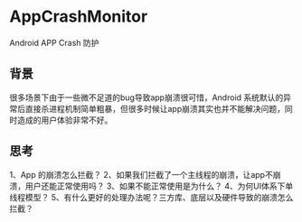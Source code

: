 # AppCrashMonitor
Android APP Crash 防护

## 背景
很多场景下由于一些微不足道的bug导致app崩溃很可惜，Android 系统默认的异常后直接杀进程机制简单粗暴，但很多时候让app崩溃其实也并不能解决问题，同时造成的用户体验非常不好。

## 思考
1、App 的崩溃怎么拦截？
2、如果我们拦截了一个主线程的崩溃，让app不崩溃，用户还能正常使用吗？
3、如果不能正常使用是为什么？
4、为何UI体系下单线程模型？
5、有什么更好的处理办法呢？三方库、底层以及硬件导致的崩溃怎么拦截？
